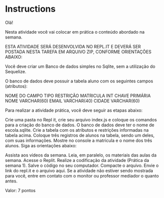 # Instructions  
Olá!

Nesta atividade você vai colocar em prática o conteúdo abordado na semana.

ESTA ATIVIDADE SERÁ DESENVOLVIDA NO REPL.IT E DEVERÁ SER POSTADA NESTA TAREFA EM ARQUIVO ZIP, CONFORME ORIENTAÇÕES ABAIXO:

Você deve criar um Banco de dados simples no Sqlite, sem a utilização do Sequelize.

O banco de dados deve possuir a tabela aluno com os seguintes campos (atributos):

NOME DO CAMPO      TIPO           RESTRIÇÃO
 MATRICULA          INT          CHAVE PRIMÁRIA
   NOME         VARCHAR(60)
   EMAIL        VARCHAR(40)
  CIDADE        VARCHAR(60)

 
Para realizar a atividade prática, você deve seguir as etapas abaixo:

Crie uma pasta no Repl it, crie seu arquivo index.js  e coloque os comandos para a criação do banco de dados.
O banco de dados deve ter o nome de escola.sqlite.
Crie a tabela com os atributos e restrições informadas na tabela acima.
Coloque três registros de alunos na tabela, sendo um deles, com suas informações.
Mostre no console a matricula e o nome dos três alunos.
Siga as orientações abaixo:

Assista aos vídeos da semana.
Leia, em paralelo, os materiais das aulas da semana.
Acesse o Replit.
Realize a codificação da atividade (Prática da semana 1).
Salve o código no seu computador.
Compacte o arquivo.
Envie o link do repl.it e o arquivo aqui.
Se a atividade não estiver sendo mostrada para você, entre em contato com o monitor ou professor mediador o quanto antes. 

Valor: 7 pontos